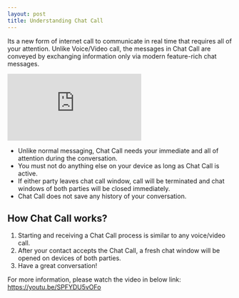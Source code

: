 ```yaml
---
layout: post
title: Understanding Chat Call
---
```

Its a new form of internet call to communicate in real time that requires all of your attention.
Unlike Voice/Video call, the messages in Chat Call are conveyed by exchanging information only via modern feature-rich chat messages.
<iframe src="https://www.youtube.com/embed/SPFYDU5vOFo" title="YouTube video player" frameborder="0" allow="accelerometer;
      autoplay; clipboard-write; encrypted-media; gyroscope; picture-in-picture" allowfullscreen>
</iframe>

* Unlike normal messaging, Chat Call needs your immediate and all of attention during the conversation.
* You must not do anything else on your device as long as Chat Call is active.
* If either party leaves chat call window, call will be terminated and chat windows of both parties will be closed immediately.
* Chat Call does not save any history of your conversation.


## How Chat Call works?
1) Starting and receiving a Chat Call process is similar to any voice/video call.
2) After your contact accepts the Chat Call, a fresh chat window will be opened on devices of both parties.
3) Have a great conversation!

For more information, please watch the video in below link:
https://youtu.be/SPFYDU5vOFo